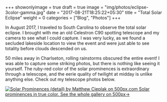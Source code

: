 +++
showonlyimage = true
draft = true
image = "img/photos/eclipse-3color-gamma.jpg"
date = "2017-08-21T18:25:22+05:30"
title = "Total Solar Eclipse"
weight = 0
categories = ["Blog", "Photos"]
+++

In August 2017, I traveled to South Carolina to observe the total solar eclipse. I brought with me an old Celestron C90 spotting telescope and my camera to see what I could capture. I was very lucky, as we found a secluded lakeside location to view the event and were just able to see totality before clouds descended on us. 
<!--more-->

50 miles away in Charlseton, rolling rainstorms obscured the entire event! I was able to capture some striking photos, but there is nothing like seeing it yourself. The ruby-red color of the solar prominences is extraordinary through a telescope, and the eerie quality of twilight at midday is unlike anything else. Check out my telescope photos below.

<div class='pixels-photo'>
  <p>
    <a href='https://500px.com/matthewcieplak/galleries/eclipse-2017' alt='Eclipse 2017 Photos'>
      <img src='https://drscdn.500px.org/photo/233308141/m%3D900/v2?user_id=21158701&webp=true&sig=7ff7e69a8abbf82d4a4eff55ad4779b12c1f61f6e158fc1cecdc157405eb84d9' alt='Solar Prominences (detail) by Matthew Cieplak on 500px.com'>
      Solar prominences in true color. See the whole gallery on 500px&rarr;
    </a>
  </p>
</div>
<!--script type='text/javascript' src='https://500px.com/embed.js'></script-->
